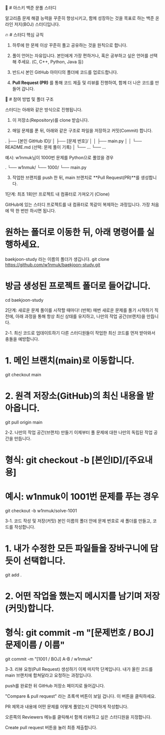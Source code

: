 🚀 # 아스키 백준 문풀 스터디


알고리즘 문제 해결 능력을 꾸준히 향상시키고, 함께 성장하는 것을 목표로 하는 백준 온라인 저지(BOJ) 스터디입니다.

🔥 # 스터디 핵심 규칙
1. 하루에 한 문제 이상 꾸준히 풀고 공유하는 것을 원칙으로 합니다.

2. 풀이 언어는 자유입니다. 본인에게 가장 편하거나, 혹은 공부하고 싶은 언어를 선택해 주세요. (C, C++, Python, Java 등)

3. 반드시 본인 GitHub 아이디의 폴더에 코드를 업로드합니다.

4. **Pull Request (PR)** 를 통해 코드 제출 및 리뷰를 진행하여, 함께 더 나은 코드를 만들어 갑니다.

📂 # 참여 방법 및 폴더 구조

스터디는 아래와 같은 방식으로 진행됩니다.

1. 이 저장소(Repository)를 clone 받습니다.

2. 매일 문제를 푼 뒤, 아래와 같은 구조로 파일을 저장하고 커밋(Commit) 합니다.

.
├── [본인 GitHub ID]/
│   ├── [문제 번호]/
│   │   ├── main.py
│   │   └── README.md (선택: 문제 풀이 기록)
│   └── ...
└── ...

예시: w1nmuk님이 1000번 문제를 Python으로 풀었을 경우

.
└── w1nmuk/
    └── 1000/
        └── main.py

3. 작업한 브랜치를 push 한 뒤, main 브랜치로 **Pull Request(PR)**를 생성합니다.


1단계: 최초 1회만! 프로젝트 내 컴퓨터로 가져오기 (Clone)

GitHub에 있는 스터디 프로젝트를 내 컴퓨터로 똑같이 복제하는 과정입니다. 가장 처음에 딱 한 번만 하시면 됩니다.

# 원하는 폴더로 이동한 뒤, 아래 명령어를 실행하세요.
baekjoon-study 라는 이름의 폴더가 생깁니다.
git clone https://github.com/w1nmuk/baekjoon-study.git

# 방금 생성된 프로젝트 폴더로 들어갑니다.
cd baekjoon-study

2단계: 새로운 문제 풀이를 시작할 때마다! (반복)
매번 새로운 문제를 풀기 시작하기 직전에, 아래 과정을 통해 항상 최신 상태를 유지하고, 나만의 작업 공간(브랜치)을 만듭니다.

2-1. 최신 코드로 업데이트하기
다른 스터디원들이 작업한 최신 코드를 먼저 받아와서 충돌을 예방합니다.

# 1. 메인 브랜치(main)로 이동합니다.
git checkout main

# 2. 원격 저장소(GitHub)의 최신 내용을 받아옵니다.
git pull origin main

2-2. 나만의 작업 공간(브랜치) 만들기
이제부터 풀 문제에 대한 나만의 독립된 작업 공간을 만듭니다.

# 형식: git checkout -b [본인ID]/[주요내용]
# 예시: w1nmuk이 1001번 문제를 푸는 경우
git checkout -b w1nmuk/solve-1001

3-1. 코드 작성 및 저장(커밋)
본인 이름의 폴더 안에 문제 번호로 새 폴더를 만들고, 코드를 작성합니다.
# 1. 내가 수정한 모든 파일들을 장바구니에 담듯이 선택합니다.
git add .

# 2. 어떤 작업을 했는지 메시지를 남기며 저장(커밋)합니다.
# 형식: git commit -m "[문제번호 / BOJ] 문제이름 / 이름"
git commit -m "[1001 / BOJ] A-B / w1nmuk"

3-3. 리뷰 요청(Pull Request) 생성하기
이제 마지막 단계입니다. 내가 올린 코드를 main 브랜치에 합쳐달라고 요청하는 과정입니다.

push를 완료한 뒤 GitHub 저장소 페이지로 들어갑니다.

"Compare & pull request" 라는 초록색 버튼이 보일 겁니다. 이 버튼을 클릭하세요.

PR 제목과 내용에 어떤 문제를 어떻게 풀었는지 간략하게 작성합니다.

오른쪽의 Reviewers 메뉴를 클릭해서 함께 리뷰하고 싶은 스터디원을 지정합니다.

Create pull request 버튼을 눌러 최종 제출합니다.




